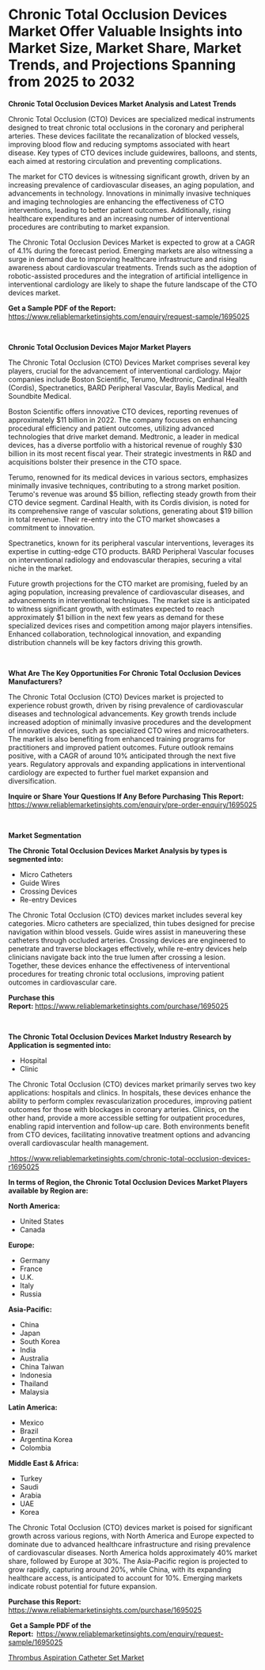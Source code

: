 <p><h1>Chronic Total Occlusion Devices Market Offer Valuable Insights into Market Size, Market Share, Market Trends, and Projections Spanning from 2025 to 2032</h1></p><p><strong>Chronic Total Occlusion Devices Market Analysis and Latest Trends</strong></p>
<p><p>Chronic Total Occlusion (CTO) Devices are specialized medical instruments designed to treat chronic total occlusions in the coronary and peripheral arteries. These devices facilitate the recanalization of blocked vessels, improving blood flow and reducing symptoms associated with heart disease. Key types of CTO devices include guidewires, balloons, and stents, each aimed at restoring circulation and preventing complications.</p><p>The market for CTO devices is witnessing significant growth, driven by an increasing prevalence of cardiovascular diseases, an aging population, and advancements in technology. Innovations in minimally invasive techniques and imaging technologies are enhancing the effectiveness of CTO interventions, leading to better patient outcomes. Additionally, rising healthcare expenditures and an increasing number of interventional procedures are contributing to market expansion.</p><p>The Chronic Total Occlusion Devices Market is expected to grow at a CAGR of 4.1% during the forecast period. Emerging markets are also witnessing a surge in demand due to improving healthcare infrastructure and rising awareness about cardiovascular treatments. Trends such as the adoption of robotic-assisted procedures and the integration of artificial intelligence in interventional cardiology are likely to shape the future landscape of the CTO devices market.</p></p>
<p><strong>Get a Sample PDF of the Report:&nbsp;</strong> <a href="https://www.reliablemarketinsights.com/enquiry/request-sample/1695025?utm_campaign=3290&utm_medium=2&utm_source=Github&utm_content=ia&utm_term=25032025&utm_id=chronic-total-occlusion-devices">https://www.reliablemarketinsights.com/enquiry/request-sample/1695025</a></p>
<p>&nbsp;</p>
<p><strong>Chronic Total Occlusion Devices Major Market Players</strong></p>
<p><p>The Chronic Total Occlusion (CTO) Devices Market comprises several key players, crucial for the advancement of interventional cardiology. Major companies include Boston Scientific, Terumo, Medtronic, Cardinal Health (Cordis), Spectranetics, BARD Peripheral Vascular, Baylis Medical, and Soundbite Medical.</p><p>Boston Scientific offers innovative CTO devices, reporting revenues of approximately $11 billion in 2022. The company focuses on enhancing procedural efficiency and patient outcomes, utilizing advanced technologies that drive market demand. Medtronic, a leader in medical devices, has a diverse portfolio with a historical revenue of roughly $30 billion in its most recent fiscal year. Their strategic investments in R&D and acquisitions bolster their presence in the CTO space.</p><p>Terumo, renowned for its medical devices in various sectors, emphasizes minimally invasive techniques, contributing to a strong market position. Terumo's revenue was around $5 billion, reflecting steady growth from their CTO device segment. Cardinal Health, with its Cordis division, is noted for its comprehensive range of vascular solutions, generating about $19 billion in total revenue. Their re-entry into the CTO market showcases a commitment to innovation.</p><p>Spectranetics, known for its peripheral vascular interventions, leverages its expertise in cutting-edge CTO products. BARD Peripheral Vascular focuses on interventional radiology and endovascular therapies, securing a vital niche in the market.</p><p>Future growth projections for the CTO market are promising, fueled by an aging population, increasing prevalence of cardiovascular diseases, and advancements in interventional techniques. The market size is anticipated to witness significant growth, with estimates expected to reach approximately $1 billion in the next few years as demand for these specialized devices rises and competition among major players intensifies. Enhanced collaboration, technological innovation, and expanding distribution channels will be key factors driving this growth.</p></p>
<p>&nbsp;</p>
<p><strong>What Are The Key Opportunities For Chronic Total Occlusion Devices Manufacturers?</strong></p>
<p><p>The Chronic Total Occlusion (CTO) Devices market is projected to experience robust growth, driven by rising prevalence of cardiovascular diseases and technological advancements. Key growth trends include increased adoption of minimally invasive procedures and the development of innovative devices, such as specialized CTO wires and microcatheters. The market is also benefiting from enhanced training programs for practitioners and improved patient outcomes. Future outlook remains positive, with a CAGR of around 10% anticipated through the next five years. Regulatory approvals and expanding applications in interventional cardiology are expected to further fuel market expansion and diversification.</p></p>
<p><strong>Inquire or Share Your Questions If Any Before Purchasing This Report:</strong> <a href="https://www.reliablemarketinsights.com/enquiry/pre-order-enquiry/1695025?utm_campaign=3290&utm_medium=2&utm_source=Github&utm_content=ia&utm_term=25032025&utm_id=chronic-total-occlusion-devices">https://www.reliablemarketinsights.com/enquiry/pre-order-enquiry/1695025</a></p>
<p>&nbsp;</p>
<p><strong>Market Segmentation</strong></p>
<p><strong>The Chronic Total Occlusion Devices Market Analysis by types is segmented into:</strong></p>
<p><ul><li>Micro Catheters</li><li>Guide Wires</li><li>Crossing Devices</li><li>Re-entry Devices</li></ul></p>
<p><p>The Chronic Total Occlusion (CTO) devices market includes several key categories. Micro catheters are specialized, thin tubes designed for precise navigation within blood vessels. Guide wires assist in maneuvering these catheters through occluded arteries. Crossing devices are engineered to penetrate and traverse blockages effectively, while re-entry devices help clinicians navigate back into the true lumen after crossing a lesion. Together, these devices enhance the effectiveness of interventional procedures for treating chronic total occlusions, improving patient outcomes in cardiovascular care.</p></p>
<p><strong>Purchase this Report:&nbsp;</strong><a href="https://www.reliablemarketinsights.com/purchase/1695025?utm_campaign=3290&utm_medium=2&utm_source=Github&utm_content=ia&utm_term=25032025&utm_id=chronic-total-occlusion-devices">https://www.reliablemarketinsights.com/purchase/1695025</a></p>
<p>&nbsp;</p>
<p><strong>The Chronic Total Occlusion Devices Market Industry Research by Application is segmented into:</strong></p>
<p><ul><li>Hospital</li><li>Clinic</li></ul></p>
<p><p>The Chronic Total Occlusion (CTO) devices market primarily serves two key applications: hospitals and clinics. In hospitals, these devices enhance the ability to perform complex revascularization procedures, improving patient outcomes for those with blockages in coronary arteries. Clinics, on the other hand, provide a more accessible setting for outpatient procedures, enabling rapid intervention and follow-up care. Both environments benefit from CTO devices, facilitating innovative treatment options and advancing overall cardiovascular health management.</p></p>
<p><a href="https://www.reliablemarketinsights.com/chronic-total-occlusion-devices-r1695025?utm_campaign=3290&utm_medium=2&utm_source=Github&utm_content=ia&utm_term=25032025&utm_id=chronic-total-occlusion-devices">&nbsp;https://www.reliablemarketinsights.com/chronic-total-occlusion-devices-r1695025</a></p>
<p><strong>In terms of Region, the Chronic Total Occlusion Devices Market Players available by Region are:</strong></p>
<p>
    <p> <strong> North America: </strong>
        <ul>
            <li>United States</li>
            <li>Canada</li>
        </ul>
        </p> 
    <p> <strong> Europe: </strong>
        <ul>
            <li>Germany</li>
            <li>France</li>
            <li>U.K.</li>
            <li>Italy</li>
            <li>Russia</li>
        </ul>
        </p> 
    <p> <strong> Asia-Pacific: </strong>
        <ul>
            <li>China</li>
            <li>Japan</li>
            <li>South Korea</li>
            <li>India</li>
            <li>Australia</li>
            <li>China Taiwan</li>
            <li>Indonesia</li>
            <li>Thailand</li>
            <li>Malaysia</li>
        </ul>
        </p> 
    <p> <strong> Latin America: </strong>
        <ul>
            <li>Mexico</li>
            <li>Brazil</li>
            <li>Argentina Korea</li>
            <li>Colombia</li>
        </ul>
        </p> 
    <p> <strong> Middle East & Africa: </strong>
        <ul>
            <li>Turkey</li>
            <li>Saudi</li>
            <li>Arabia</li>
            <li>UAE</li>
            <li>Korea</li>
        </ul>
    </p>
    </p>
<p><p>The Chronic Total Occlusion (CTO) devices market is poised for significant growth across various regions, with North America and Europe expected to dominate due to advanced healthcare infrastructure and rising prevalence of cardiovascular diseases. North America holds approximately 40% market share, followed by Europe at 30%. The Asia-Pacific region is projected to grow rapidly, capturing around 20%, while China, with its expanding healthcare access, is anticipated to account for 10%. Emerging markets indicate robust potential for future expansion.</p></p>
<p><strong>Purchase this Report: </strong><a href="https://www.reliablemarketinsights.com/purchase/1695025?utm_campaign=3290&utm_medium=2&utm_source=Github&utm_content=ia&utm_term=25032025&utm_id=chronic-total-occlusion-devices">https://www.reliablemarketinsights.com/purchase/1695025</a></p>
<p>&nbsp;<strong>Get a Sample PDF of the Report:&nbsp;&nbsp;</strong><a href="https://www.reliablemarketinsights.com/enquiry/request-sample/1695025?utm_campaign=3290&utm_medium=2&utm_source=Github&utm_content=ia&utm_term=25032025&utm_id=chronic-total-occlusion-devices">https://www.reliablemarketinsights.com/enquiry/request-sample/1695025</a></p>
<p><strong></strong></p>
<p><p><a href="https://github.com/boyertrull4r/Market-Research-Report-List-1/blob/main/thrombus-aspiration-catheter-set-market.md?utm_campaign=3290&utm_medium=2&utm_source=Github&utm_content=ia&utm_term=25032025&utm_id=chronic-total-occlusion-devices">Thrombus Aspiration Catheter Set Market</a></p></p>